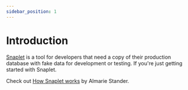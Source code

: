 ```yaml
---
sidebar_position: 1
---
```


# Introduction

[Snaplet](https://snaplet.dev) is a tool for developers that need a copy of their production database with fake data for development or testing. If you're just getting started with Snaplet.

Check out [How Snaplet works](https://www.snaplet.dev/post/how-snaplet-works) by Almarie Stander.
